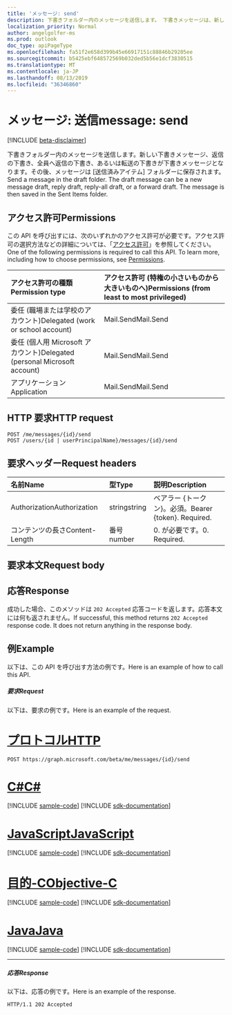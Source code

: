 ```yaml
---
title: 'メッセージ: send'
description: 下書きフォルダー内のメッセージを送信します。 下書きメッセージは、新しい下書きメッセージ、返信の下書き、全員へ返信の下書き、あるいは
localization_priority: Normal
author: angelgolfer-ms
ms.prod: outlook
doc_type: apiPageType
ms.openlocfilehash: fa51f2e658d399b45e66917151c88846b29205ee
ms.sourcegitcommit: b5425ebf648572569b032ded5b56e1dcf3830515
ms.translationtype: MT
ms.contentlocale: ja-JP
ms.lasthandoff: 08/13/2019
ms.locfileid: "36346860"
---
```

# <a name="message-send"></a><span data-ttu-id="4c6d7-104">メッセージ: 送信</span><span class="sxs-lookup"><span data-stu-id="4c6d7-104">message: send</span></span>

[!INCLUDE [beta-disclaimer](../../includes/beta-disclaimer.md)]

<span data-ttu-id="4c6d7-p102">下書きフォルダー内のメッセージを送信します。新しい下書きメッセージ、返信の下書き、全員へ返信の下書き、あるいは転送の下書きが下書きメッセージとなります。その後、メッセージは [送信済みアイテム] フォルダーに保存されます。</span><span class="sxs-lookup"><span data-stu-id="4c6d7-p102">Send a message in the draft folder. The draft message can be a new message draft, reply draft, reply-all draft, or a forward draft. The message is then saved in the Sent Items folder.</span></span>

## <a name="permissions"></a><span data-ttu-id="4c6d7-108">アクセス許可</span><span class="sxs-lookup"><span data-stu-id="4c6d7-108">Permissions</span></span>

<span data-ttu-id="4c6d7-p103">この API を呼び出すには、次のいずれかのアクセス許可が必要です。アクセス許可の選択方法などの詳細については、「[アクセス許可](/graph/permissions-reference)」を参照してください。</span><span class="sxs-lookup"><span data-stu-id="4c6d7-p103">One of the following permissions is required to call this API. To learn more, including how to choose permissions, see [Permissions](/graph/permissions-reference).</span></span>

|<span data-ttu-id="4c6d7-111">アクセス許可の種類</span><span class="sxs-lookup"><span data-stu-id="4c6d7-111">Permission type</span></span>      | <span data-ttu-id="4c6d7-112">アクセス許可 (特権の小さいものから大きいものへ)</span><span class="sxs-lookup"><span data-stu-id="4c6d7-112">Permissions (from least to most privileged)</span></span>              |
|:--------------------|:---------------------------------------------------------|
|<span data-ttu-id="4c6d7-113">委任 (職場または学校のアカウント)</span><span class="sxs-lookup"><span data-stu-id="4c6d7-113">Delegated (work or school account)</span></span> | <span data-ttu-id="4c6d7-114">Mail.Send</span><span class="sxs-lookup"><span data-stu-id="4c6d7-114">Mail.Send</span></span>    |
|<span data-ttu-id="4c6d7-115">委任 (個人用 Microsoft アカウント)</span><span class="sxs-lookup"><span data-stu-id="4c6d7-115">Delegated (personal Microsoft account)</span></span> | <span data-ttu-id="4c6d7-116">Mail.Send</span><span class="sxs-lookup"><span data-stu-id="4c6d7-116">Mail.Send</span></span>    |
|<span data-ttu-id="4c6d7-117">アプリケーション</span><span class="sxs-lookup"><span data-stu-id="4c6d7-117">Application</span></span> | <span data-ttu-id="4c6d7-118">Mail.Send</span><span class="sxs-lookup"><span data-stu-id="4c6d7-118">Mail.Send</span></span> |

## <a name="http-request"></a><span data-ttu-id="4c6d7-119">HTTP 要求</span><span class="sxs-lookup"><span data-stu-id="4c6d7-119">HTTP request</span></span>

<!-- { "blockType": "ignored" } -->

```http
POST /me/messages/{id}/send
POST /users/{id | userPrincipalName}/messages/{id}/send
```

## <a name="request-headers"></a><span data-ttu-id="4c6d7-120">要求ヘッダー</span><span class="sxs-lookup"><span data-stu-id="4c6d7-120">Request headers</span></span>

| <span data-ttu-id="4c6d7-121">名前</span><span class="sxs-lookup"><span data-stu-id="4c6d7-121">Name</span></span>       | <span data-ttu-id="4c6d7-122">型</span><span class="sxs-lookup"><span data-stu-id="4c6d7-122">Type</span></span> | <span data-ttu-id="4c6d7-123">説明</span><span class="sxs-lookup"><span data-stu-id="4c6d7-123">Description</span></span>|
|:---------------|:--------|:----------|
| <span data-ttu-id="4c6d7-124">Authorization</span><span class="sxs-lookup"><span data-stu-id="4c6d7-124">Authorization</span></span>  | <span data-ttu-id="4c6d7-125">string</span><span class="sxs-lookup"><span data-stu-id="4c6d7-125">string</span></span>  | <span data-ttu-id="4c6d7-p104">ベアラー {トークン}。必須。</span><span class="sxs-lookup"><span data-stu-id="4c6d7-p104">Bearer {token}. Required.</span></span> |
| <span data-ttu-id="4c6d7-128">コンテンツの長さ</span><span class="sxs-lookup"><span data-stu-id="4c6d7-128">Content-Length</span></span> | <span data-ttu-id="4c6d7-129">番号</span><span class="sxs-lookup"><span data-stu-id="4c6d7-129">number</span></span> | <span data-ttu-id="4c6d7-130">0. が必要です。</span><span class="sxs-lookup"><span data-stu-id="4c6d7-130">0. Required.</span></span> |

## <a name="request-body"></a><span data-ttu-id="4c6d7-131">要求本文</span><span class="sxs-lookup"><span data-stu-id="4c6d7-131">Request body</span></span>

## <a name="response"></a><span data-ttu-id="4c6d7-132">応答</span><span class="sxs-lookup"><span data-stu-id="4c6d7-132">Response</span></span>

<span data-ttu-id="4c6d7-p105">成功した場合、このメソッドは `202 Accepted` 応答コードを返します。応答本文には何も返されません。</span><span class="sxs-lookup"><span data-stu-id="4c6d7-p105">If successful, this method returns `202 Accepted` response code. It does not return anything in the response body.</span></span>

## <a name="example"></a><span data-ttu-id="4c6d7-135">例</span><span class="sxs-lookup"><span data-stu-id="4c6d7-135">Example</span></span>

<span data-ttu-id="4c6d7-136">以下は、この API を呼び出す方法の例です。</span><span class="sxs-lookup"><span data-stu-id="4c6d7-136">Here is an example of how to call this API.</span></span>
##### <a name="request"></a><span data-ttu-id="4c6d7-137">要求</span><span class="sxs-lookup"><span data-stu-id="4c6d7-137">Request</span></span>

<span data-ttu-id="4c6d7-138">以下は、要求の例です。</span><span class="sxs-lookup"><span data-stu-id="4c6d7-138">Here is an example of the request.</span></span>

# <a name="httptabhttp"></a>[<span data-ttu-id="4c6d7-139">プロトコル</span><span class="sxs-lookup"><span data-stu-id="4c6d7-139">HTTP</span></span>](#tab/http)
<!-- {
  "blockType": "request",
  "name": "message_send"
}-->

```http
POST https://graph.microsoft.com/beta/me/messages/{id}/send
```
# <a name="ctabcsharp"></a>[<span data-ttu-id="4c6d7-140">C#</span><span class="sxs-lookup"><span data-stu-id="4c6d7-140">C#</span></span>](#tab/csharp)
[!INCLUDE [sample-code](../includes/snippets/csharp/message-send-csharp-snippets.md)]
[!INCLUDE [sdk-documentation](../includes/snippets/snippets-sdk-documentation-link.md)]

# <a name="javascripttabjavascript"></a>[<span data-ttu-id="4c6d7-141">JavaScript</span><span class="sxs-lookup"><span data-stu-id="4c6d7-141">JavaScript</span></span>](#tab/javascript)
[!INCLUDE [sample-code](../includes/snippets/javascript/message-send-javascript-snippets.md)]
[!INCLUDE [sdk-documentation](../includes/snippets/snippets-sdk-documentation-link.md)]

# <a name="objective-ctabobjc"></a>[<span data-ttu-id="4c6d7-142">目的-C</span><span class="sxs-lookup"><span data-stu-id="4c6d7-142">Objective-C</span></span>](#tab/objc)
[!INCLUDE [sample-code](../includes/snippets/objc/message-send-objc-snippets.md)]
[!INCLUDE [sdk-documentation](../includes/snippets/snippets-sdk-documentation-link.md)]

# <a name="javatabjava"></a>[<span data-ttu-id="4c6d7-143">Java</span><span class="sxs-lookup"><span data-stu-id="4c6d7-143">Java</span></span>](#tab/java)
[!INCLUDE [sample-code](../includes/snippets/java/message-send-java-snippets.md)]
[!INCLUDE [sdk-documentation](../includes/snippets/snippets-sdk-documentation-link.md)]

---


##### <a name="response"></a><span data-ttu-id="4c6d7-144">応答</span><span class="sxs-lookup"><span data-stu-id="4c6d7-144">Response</span></span>

<span data-ttu-id="4c6d7-145">以下は、応答の例です。</span><span class="sxs-lookup"><span data-stu-id="4c6d7-145">Here is an example of the response.</span></span>
<!-- {
  "blockType": "response",
  "truncated": true
} -->

```http
HTTP/1.1 202 Accepted
```

<!-- uuid: 8fcb5dbc-d5aa-4681-8e31-b001d5168d79
2015-10-25 14:57:30 UTC -->
<!--
{
  "type": "#page.annotation",
  "description": "message: send",
  "keywords": "",
  "section": "documentation",
  "tocPath": "",
  "suppressions": [
  ]
}
-->
